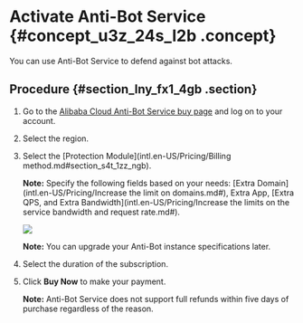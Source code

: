 # Activate Anti-Bot Service {#concept_u3z_24s_l2b .concept}

You can use Anti-Bot Service to defend against bot attacks.

## Procedure {#section_lny_fx1_4gb .section}

1.  Go to the [Alibaba Cloud Anti-Bot Service buy page](https://common-buy-intl.alibabacloud.com/?commodityCode=antibot_intl#/buy) and log on to your account.
2.  Select the region.
3.  Select the [Protection Module](intl.en-US/Pricing/Billing method.md#section_s4t_1zz_ngb).

    **Note:** Specify the following fields based on your needs: [Extra Domain](intl.en-US/Pricing/Increase the limit on domains.md#), Extra App, [Extra QPS, and Extra Bandwidth](intl.en-US/Pricing/Increase the limits on the service bandwidth and request rate.md#).

    ![](http://static-aliyun-doc.oss-cn-hangzhou.aliyuncs.com/assets/img/15734/155896086938011_en-US.png)

    **Note:** You can upgrade your Anti-Bot instance specifications later.

4.  Select the duration of the subscription.
5.  Click **Buy Now** to make your payment.

    **Note:** Anti-Bot Service does not support full refunds within five days of purchase regardless of the reason.


